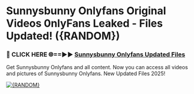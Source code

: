# Sunnysbunny Onlyfans Original Videos 0nlyFans Leaked - Files Updated! ({RANDOM})

<h3>🔴 CLICK HERE 🌐==►► <a href="https://betterlinks.top/A2PfLJ" rel="nofollow">Sunnysbunny Onlyfans Updated Files</a></h3>

Get Sunnysbunny Onlyfans and all content. Now you can access all videos and pictures of Sunnysbunny Onlyfans. New Updated Files 2025!

[![{RANDOM}](https://i.imgur.com/ppqm5kG.gif)](https://betterlinks.top/A2PfLJ)